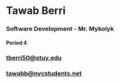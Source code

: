 # Tawab Berri
### Software Development - Mr. Mykolyk
#### Period 4
### tberri50@stuy.edu
### tawabb@nycstudents.net
